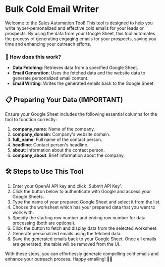 # Bulk Cold Email Writer

Welcome to the Sales Automation Tool! This tool is designed to help you write hyper-personalized and effective cold emails for your leads or prospects. By using the data from your Google Sheet, this tool automates the process of generating engaging emails for your prospects, saving you time and enhancing your outreach efforts.

### 🚀 How does this work?

- **Data Fetching**: Retrieves data from a specified Google Sheet.
- **Email Generation**: Uses the fetched data and the website data to generate personalized email content.
- **Email Writing**: Writes the generated emails back to the Google Sheet.

## 📋 Preparing Your Data (IMPORTANT)

Ensure your Google Sheet includes the following essential columns for the tool to function correctly:

1. **company_name**: Name of the company.
2. **company_domain**: Company's website domain.
3. **full_name**: Full name of the contact person.
4. **headline**: Contact person's headline.
5. **about**: Information about the contact person.
6. **company_about**: Brief information about the company.

## 🛠️ Steps to Use This Tool

1. Enter your OpenAI API key and click 'Submit API Key'.
2. Click the button below to authenticate with Google and access your Google Sheets.
3. Type the name of your prepared Google Sheet and select it from the list.
4. Choose the worksheet which has your prepared data that you want to work with.
5. Specify the starting row number and ending row number for data processing (both are optional).
6. Click the button to fetch and display data from the selected worksheet.
7. Generate personalized emails using the fetched data.
8. Save the generated emails back to your Google Sheet. Once all emails are generated, the table will be removed from the UI.

With these steps, you can effortlessly generate compelling cold emails and enhance your outreach process. Happy emailing! 📧✨
